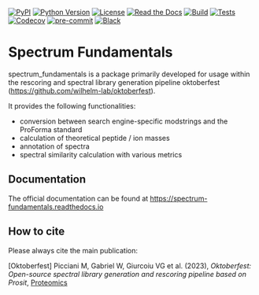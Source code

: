 [![PyPI](https://img.shields.io/pypi/v/spectrum_fundamentals.svg)](https://pypi.org/project/spectrum_fundamentals/)
[![Python Version](https://img.shields.io/pypi/pyversions/spectrum_fundamentals)](https://pypi.org/project/spectrum_fundamentals)
[![License](https://img.shields.io/github/license/wilhelm-lab/spectrum_fundamentals)](https://opensource.org/licenses/MIT)
[![Read the Docs](https://img.shields.io/readthedocs/spectrum_fundamentals/latest.svg?label=Read%20the%20Docs)](https://spectrum-fundamentals.readthedocs.io/)
[![Build](https://github.com/wilhelm-lab/spectrum_fundamentals/workflows/Build%20spectrum_fundamentals%20Package/badge.svg)](https://github.com/wilhelm-lab/spectrum_fundamentals/actions?workflow=Package)
[![Tests](https://github.com/wilhelm-lab/spectrum_fundamentals/workflows/Run%20spectrum_fundamentals%20Tests/badge.svg)](https://github.com/wilhelm-lab/spectrum_fundamentals/actions?workflow=Tests)
[![Codecov](https://codecov.io/gh/wilhelm-lab/spectrum_fundamentals/branch/main/graph/badge.svg)](https://codecov.io/gh/wilhelm-lab/spectrum_fundamentals)
[![pre-commit](https://img.shields.io/badge/pre--commit-enabled-brightgreen?logo=pre-commit&logoColor=white)](https://github.com/pre-commit/pre-commit)
[![Black](https://img.shields.io/badge/code%20style-black-000000.svg)](https://github.com/psf/black)

# Spectrum Fundamentals

spectrum_fundamentals is a package primarily developed for usage within the rescoring and spectral library generation pipeline oktoberfest (https://github.com/wilhelm-lab/oktoberfest).

It provides the following functionalities:

-   conversion between search engine-specific modstrings and the ProForma standard
-   calculation of theoretical peptide / ion masses
-   annotation of spectra
-   spectral similarity calculation with various metrics

## Documentation

The official documentation can be found at https://spectrum-fundamentals.readthedocs.io

## How to cite

Please always cite the main publication:

[Oktoberfest] Picciani M, Gabriel W, Giurcoiu VG et al. (2023), _Oktoberfest: Open-source spectral library generation and rescoring pipeline based on Prosit_, [Proteomics](https://doi.org/10.1002/pmic.202300112)
